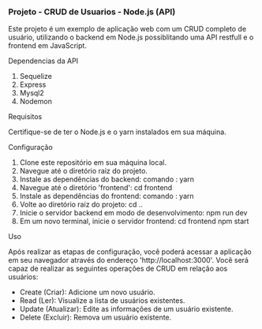 ### Projeto - CRUD de Usuarios - Node.js (API)

Este projeto é um exemplo de aplicação web com um CRUD completo de usuário, utilizando o backend em Node.js possiblitando uma API restfull e o frontend em JavaScript.

Dependencias da API
1. Sequelize
2. Express
3. Mysql2
4. Nodemon

Requisitos

Certifique-se de ter o Node.js e o yarn instalados em sua máquina.

Configuração

1. Clone este repositório em sua máquina local.
2. Navegue até o diretório raiz do projeto.
3. Instale as dependências do backend:
   comando : yarn
4. Navegue até o diretório 'frontend':
   cd frontend
5. Instale as dependências do frontend:
   comando : yarn
6. Volte ao diretório raiz do projeto:
   cd ..
7. Inicie o servidor backend em modo de desenvolvimento:
   npm run dev
8. Em um novo terminal, inicie o servidor frontend:
   cd frontend
   npm start

Uso

Após realizar as etapas de configuração, você poderá acessar a aplicação em seu navegador através do endereço 'http://localhost:3000'. Você será capaz de realizar as seguintes operações de CRUD em relação aos usuários:

- Create (Criar): Adicione um novo usuário.
- Read (Ler): Visualize a lista de usuários existentes.
- Update (Atualizar): Edite as informações de um usuário existente.
- Delete (Excluir): Remova um usuário existente.
